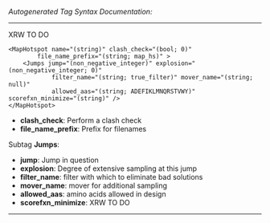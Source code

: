 _Autogenerated Tag Syntax Documentation:_

---
XRW TO DO

```
<MapHotspot name="(string)" clash_check="(bool; 0)"
        file_name_prefix="(string; map_hs)" >
    <Jumps jump="(non_negative_integer)" explosion="(non_negative_integer; 0)"
            filter_name="(string; true_filter)" mover_name="(string; null)"
            allowed_aas="(string; ADEFIKLMNQRSTVWY)" scorefxn_minimize="(string)" />
</MapHotspot>
```

-   **clash_check**: Perform a clash check
-   **file_name_prefix**: Prefix for filenames


Subtag **Jumps**:   

-   **jump**: Jump in question
-   **explosion**: Degree of extensive sampling at this jump
-   **filter_name**: filter with which to eliminate bad solutions
-   **mover_name**: mover for additional sampling
-   **allowed_aas**: amino acids allowed in design
-   **scorefxn_minimize**: XRW TO DO

---
